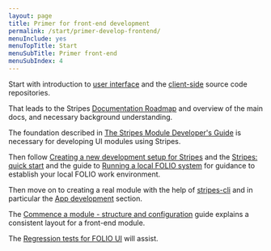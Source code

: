```yaml
---
layout: page
title: Primer for front-end development
permalink: /start/primer-develop-frontend/
menuInclude: yes
menuTopTitle: Start
menuSubTitle: Primer front-end
menuSubIndex: 4
---
```


Start with introduction to [user interface](/guides/#user-interface)
and the [client-side](/source-code/#client-side) source code repositories.

That leads to the Stripes [Documentation Roadmap](https://github.com/folio-org/stripes-core/blob/master/README.md#documentation-roadmap) and overview of the main docs, and necessary background understanding.

The foundation described in
[The Stripes Module Developer's Guide](https://github.com/folio-org/stripes-core/blob/master/doc/dev-guide.md) is necessary for developing UI modules using Stripes.

Then follow [Creating a new development setup for Stripes](https://github.com/folio-org/stripes-core/blob/master/doc/new-development-setup.md) and the [Stripes: quick start](https://github.com/folio-org/stripes-core/blob/master/doc/quick-start.md) and the guide to [Running a local FOLIO system](/guides/run-local-folio/) for guidance to establish your local FOLIO work environment.

Then move on to creating a real module with the help of [stripes-cli](https://github.com/folio-org/stripes-cli)
and in particular the [App development](https://github.com/folio-org/stripes-cli/blob/master/doc/user-guide.md#app-development) section.

The [Commence a module - structure and configuration](/guides/commence-a-module/) guide explains a consistent layout for a front-end module.

The [Regression tests for FOLIO UI](https://github.com/folio-org/ui-testing) will assist.
